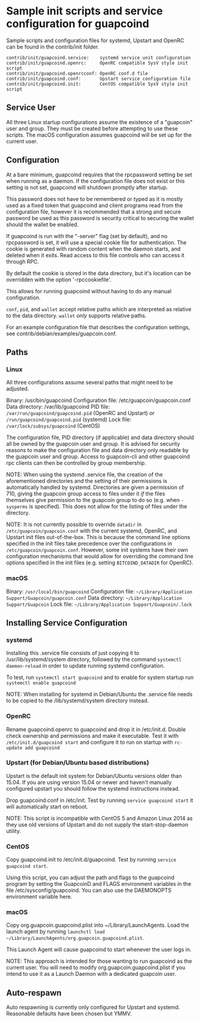 Sample init scripts and service configuration for guapcoind
==========================================================

Sample scripts and configuration files for systemd, Upstart and OpenRC
can be found in the contrib/init folder.

    contrib/init/guapcoind.service:    systemd service unit configuration
    contrib/init/guapcoind.openrc:     OpenRC compatible SysV style init script
    contrib/init/guapcoind.openrcconf: OpenRC conf.d file
    contrib/init/guapcoind.conf:       Upstart service configuration file
    contrib/init/guapcoind.init:       CentOS compatible SysV style init script

Service User
---------------------------------

All three Linux startup configurations assume the existence of a "guapcoin" user
and group.  They must be created before attempting to use these scripts.
The macOS configuration assumes guapcoind will be set up for the current user.

Configuration
---------------------------------

At a bare minimum, guapcoind requires that the rpcpassword setting be set
when running as a daemon.  If the configuration file does not exist or this
setting is not set, guapcoind will shutdown promptly after startup.

This password does not have to be remembered or typed as it is mostly used
as a fixed token that guapcoind and client programs read from the configuration
file, however it is recommended that a strong and secure password be used
as this password is security critical to securing the wallet should the
wallet be enabled.

If guapcoind is run with the "-server" flag (set by default), and no rpcpassword is set,
it will use a special cookie file for authentication. The cookie is generated with random
content when the daemon starts, and deleted when it exits. Read access to this file
controls who can access it through RPC.

By default the cookie is stored in the data directory, but it's location can be overridden
with the option '-rpccookiefile'.

This allows for running guapcoind without having to do any manual configuration.

`conf`, `pid`, and `wallet` accept relative paths which are interpreted as
relative to the data directory. `wallet` *only* supports relative paths.

For an example configuration file that describes the configuration settings,
see contrib/debian/examples/guapcoin.conf.

Paths
---------------------------------

### Linux

All three configurations assume several paths that might need to be adjusted.

Binary:              /usr/bin/guapcoind
Configuration file:  /etc/guapcoin/guapcoin.conf
Data directory:      /var/lib/guapcoind
PID file:            `/var/run/guapcoind/guapcoind.pid` (OpenRC and Upstart) or `/run/guapcoind/guapcoind.pid` (systemd)
Lock file:           `/var/lock/subsys/guapcoind` (CentOS)

The configuration file, PID directory (if applicable) and data directory
should all be owned by the guapcoin user and group.  It is advised for security
reasons to make the configuration file and data directory only readable by the
guapcoin user and group.  Access to guapcoin-cli and other guapcoind rpc clients
can then be controlled by group membership.

NOTE: When using the systemd .service file, the creation of the aforementioned
directories and the setting of their permissions is automatically handled by
systemd. Directories are given a permission of 710, giving the guapcoin group
access to files under it _if_ the files themselves give permission to the
guapcoin group to do so (e.g. when `-sysperms` is specified). This does not allow
for the listing of files under the directory.

NOTE: It is not currently possible to override `datadir` in
`/etc/guapcoin/guapcoin.conf` with the current systemd, OpenRC, and Upstart init
files out-of-the-box. This is because the command line options specified in the
init files take precedence over the configurations in
`/etc/guapcoin/guapcoin.conf`. However, some init systems have their own
configuration mechanisms that would allow for overriding the command line
options specified in the init files (e.g. setting `BITCOIND_DATADIR` for
OpenRC).

### macOS

Binary:              `/usr/local/bin/guapcoind`
Configuration file:  `~/Library/Application Support/Guapcoin/guapcoin.conf`
Data directory:      `~/Library/Application Support/Guapcoin`
Lock file:           `~/Library/Application Support/Guapcoin/.lock`

Installing Service Configuration
-----------------------------------

### systemd

Installing this .service file consists of just copying it to
/usr/lib/systemd/system directory, followed by the command
`systemctl daemon-reload` in order to update running systemd configuration.

To test, run `systemctl start guapcoind` and to enable for system startup run
`systemctl enable guapcoind`

NOTE: When installing for systemd in Debian/Ubuntu the .service file needs to be copied to the /lib/systemd/system directory instead.

### OpenRC

Rename guapcoind.openrc to guapcoind and drop it in /etc/init.d.  Double
check ownership and permissions and make it executable.  Test it with
`/etc/init.d/guapcoind start` and configure it to run on startup with
`rc-update add guapcoind`

### Upstart (for Debian/Ubuntu based distributions)

Upstart is the default init system for Debian/Ubuntu versions older than 15.04. If you are using version 15.04 or newer and haven't manually configured upstart you should follow the systemd instructions instead.

Drop guapcoind.conf in /etc/init.  Test by running `service guapcoind start`
it will automatically start on reboot.

NOTE: This script is incompatible with CentOS 5 and Amazon Linux 2014 as they
use old versions of Upstart and do not supply the start-stop-daemon utility.

### CentOS

Copy guapcoind.init to /etc/init.d/guapcoind. Test by running `service guapcoind start`.

Using this script, you can adjust the path and flags to the guapcoind program by
setting the GuapcoinD and FLAGS environment variables in the file
/etc/sysconfig/guapcoind. You can also use the DAEMONOPTS environment variable here.

### macOS

Copy org.guapcoin.guapcoind.plist into ~/Library/LaunchAgents. Load the launch agent by
running `launchctl load ~/Library/LaunchAgents/org.guapcoin.guapcoind.plist`.

This Launch Agent will cause guapcoind to start whenever the user logs in.

NOTE: This approach is intended for those wanting to run guapcoind as the current user.
You will need to modify org.guapcoin.guapcoind.plist if you intend to use it as a
Launch Daemon with a dedicated guapcoin user.

Auto-respawn
-----------------------------------

Auto respawning is currently only configured for Upstart and systemd.
Reasonable defaults have been chosen but YMMV.
